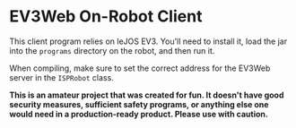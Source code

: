 # EV3Web On-Robot Client

This client program relies on leJOS EV3. You'll need to install it, load the jar into the `programs` directory on the robot, and then run it. 

When compiling, make sure to set the correct address for the EV3Web server in the `ISPRobot` class.

**This is an amateur project that was created for fun. It doesn't have good security measures, sufficient safety programs, or anything else one would need in a production-ready product. Please use with caution.**
